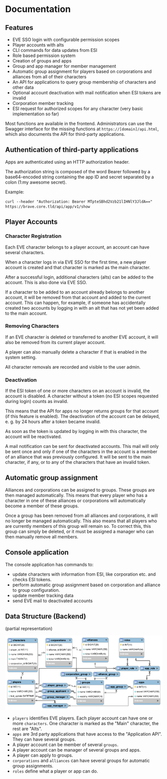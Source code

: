 # Documentation

## Features

* EVE SSO login with configurable permission scopes
* Player accounts with alts
* CLI commands for data updates from ESI
* Role based permission system
* Creation of groups and apps
* Group and app manager for member management
* Automatic group assignment for players based on corporations and alliances from all of their characters
* An API for applications to query group membership of characters and other data
* Optional account deactivation with mail notification when ESI tokens are invalid
* Corporation member tracking
* ESI request for authorized scopes for any character (very basic implementation so far)

Most functions are available in the frontend. Administrators can use the 
Swagger interface for the missing functions at `https://[domain]/api.html`,
which also documents the API for third-party applications.

## Authentication of third-party applications

Apps are authenticated using an HTTP authorization header.

The authorization string is composed of the word Bearer followed by a base64-encoded
string containing the app ID and secret separated by a colon (1:my awesome secret).

Example:
```
curl --header "Authorization: Bearer MTpteSBhd2Vzb21lIHNlY3JldA==" https://brave.core.tld/api/app/v1/show
```

## Player Accounts

### Character Registration

Each EVE character belongs to a player account, an account can have several characters.

When a character logs in via EVE SSO for the first time, a new player account is created
and that character is marked as the main character.

After a successful login, additional characters (alts) can be added to the account. This
is also done via EVE SSO.

If a character to be added to an account already belongs to another account, it will be
removed from that account and added to the current account. This can happen, for example,
if someone has accidentally created two accounts by logging in with an alt that has not
yet been added to the main account.

### Removing Characters

If an EVE character is deleted or transferred to another EVE account, 
it will also be removed from its current player account.

A player can also manually delete a character if that is enabled in the system setting.

All character removals are recorded and visible to the user admin.

### Deactivation

If the ESI token of one or more characters on an account is invalid, the account is disabled. 
A character without a token (no ESI scopes requested during login) counts as invalid.

This means that the API for apps no longer returns groups for that account (if this feature is enabled). 
The deactivation of the account can be delayed, e. g. by 24 hours after a token became invalid.

As soon as the token is updated by logging in with this character, the account will be reactivated.

A mail notification can be sent for deactivated accounts. This mail will only be sent once and 
only if one of the characters in the account is a member of an alliance that was 
previously configured. It will be sent to the main character, if any, or to any of the characters 
that have an invalid token.

## Automatic group assignment

Alliances and corporations can be assigned to groups. These groups are then managed automatically. 
This means that every player who has a character in one of these alliances or corporations will 
automatically become a member of these groups.

Once a group has been removed from all alliances and corporations, it will no longer be managed 
automatically. This also means that all players who are currently members of this group will 
remain so. To correct this, this group can simply be deleted, or it must be assigned a manager 
who can then manually remove all members.

## Console application

The console application has commands to:
- update characters with information from ESI, like corporation etc. and checks ESI tokens.
- perform automatic group assignment based on corporation and alliance to group configuration.
- update member tracking data
- send EVE mail to deactivated accounts

## Data Structure (Backend)

 (partial representation)
 
![Entity–relationship model](er-model.png)

- `players` identifies EVE players. Each player account can have one or more `characters`. One
  character is marked as the "Main" character, the rest are "Alts".
- `apps` are 3rd party applications that have access to the "Application API". They can have several groups.
- A player account can be member of several `groups`.
- A player account can be manager of several groups and apps.
- A player can apply to groups.
- `corporations` and `alliances` can have several groups for automatic group assignments.
- `roles` define what a player or app can do.
